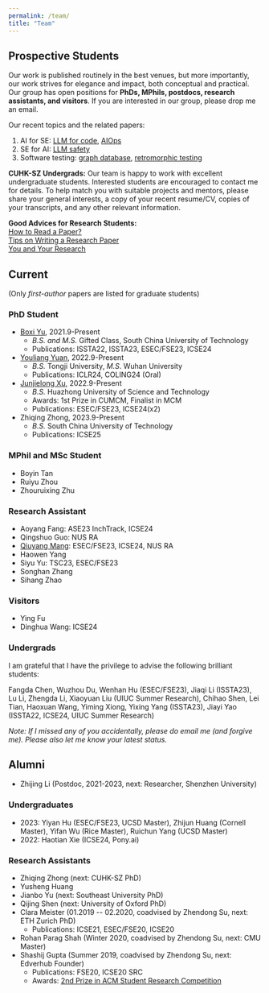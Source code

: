 ```yaml
---
permalink: /team/
title: "Team"
---
```

## Prospective Students
Our work is published routinely in the best venues, but more importantly, our work strives for elegance and impact, both conceptual and practical. Our group has open positions for **PhDs, MPhils, postdocs, research assistants, and visitors**. If you are interested in our group, please drop me an email.

Our recent topics and the related papers:
1. AI for SE: [LLM for code](https://arxiv.org/abs/2404.08877), [AIOps](https://dl.acm.org/doi/abs/10.1145/3597503.3623326)
2. SE for AI: [LLM safety](https://arxiv.org/abs/2308.06463)
3. Software testing: [graph database](https://dl.acm.org/doi/abs/10.1145/3597503.3639200), [retromorphic testing](https://arxiv.org/abs/2310.06433)

**CUHK-SZ Undergrads:** Our team is happy to work with excellent undergraduate students. Interested students are encouraged to contact me for details. To help match you with suitable projects and mentors, please share your general interests, a copy of your recent resume/CV, copies of your transcripts, and any other relevant information.

**Good Advices for Research Students:**<br>
[How to Read a Paper?](https://web.stanford.edu/class/ee384m/Handouts/HowtoReadPaper.pdf)<br>
[Tips on Writing a Research Paper](https://www.pldi21.org/prerecorded_plmw.2.html)<br>
[You and Your Research](https://www.cs.virginia.edu/~robins/YouAndYourResearch.html)<br>

<!-- To get an idea of our recent research activities, please take a look at our [publications](https://dblp.org/pers/hd/h/He:Pinjia) and various projects, such as the [LogPAI project](https://github.com/logpai) and [Machine translation testing project](https://github.com/RobustNLP/TestTranslation). -->

<!-- <br/> -->

## Current
(Only *first-author* papers are listed for graduate students)

<!-- ### Postdoc -->

### PhD Student
- [Boxi Yu](https://boxiyu.github.io/), 2021.9-Present
  - <em>B.S. and M.S.</em> Gifted Class, South China University of Technology
  - Publications: ISSTA22, ISSTA23, ESEC/FSE23, ICSE24
- [Youliang Yuan](https://youliangyuan.github.io/), 2022.9-Present
  - <em>B.S.</em> Tongji University, <em>M.S</em>. Wuhan University
  - Publications: ICLR24, COLING24 (Oral)
- [Junjielong Xu](https://siyuexi.github.io/), 2022.9-Present
  - <em>B.S.</em> Huazhong University of Science and Technology
  - Awards: 1st Prize in CUMCM, Finalist in MCM
  - Publications: ESEC/FSE23, ICSE24(x2)
- Zhiqing Zhong, 2023.9-Present
  - <em>B.S.</em> South China University of Technology
  - Publications: ICSE25

### MPhil and MSc Student
- Boyin Tan
- Ruiyu Zhou
- Zhouruixing Zhu

### Research Assistant
- Aoyang Fang: ASE23 InchTrack, ICSE24
- Qingshuo Guo: NUS RA
- [Qiuyang Mang](https://joyemang33.github.io/): ESEC/FSE23, ICSE24, NUS RA
- Haowen Yang
- Siyu Yu: TSC23, ESEC/FSE23 
- Songhan Zhang
- Sihang Zhao

### Visitors
- Ying Fu
- Dinghua Wang: ICSE24

### Undergrads
I am grateful that I have the privilege to advise the following brilliant students:

Fangda Chen, Wuzhou Du, Wenhan Hu (ESEC/FSE23), Jiaqi Li (ISSTA23), Lu Li, Zhengda Li, Xiaoyuan Liu (UIUC Summer Research), Chihao Shen, Lei Tian, Haoxuan Wang, Yiming Xiong, Yixing Yang (ISSTA23), Jiayi Yao (ISSTA22, ICSE24, UIUC Summer Research)

*Note: If I missed any of you accidentally, please do email me (and forgive me). Please also let me know your latest status.*

<!-- <br/> -->

## Alumni

- Zhijing Li (Postdoc, 2021-2023, next: Researcher, Shenzhen University)

### Undergraduates
- 2023: Yiyan Hu (ESEC/FSE23, UCSD Master), Zhijun Huang (Cornell Master), Yifan Wu (Rice Master), Ruichun Yang (UCSD Master)
- 2022: Haotian Xie (ICSE24, Pony.ai)

### Research Assistants
- Zhiqing Zhong (next: CUHK-SZ PhD)
- Yusheng Huang
- Jianbo Yu (next: Southeast University PhD)
- Qijing Shen (next: University of Oxford PhD)
- Clara Meister (01.2019 -- 02.2020, coadvised by Zhendong Su, next: ETH Zurich PhD)
  - Publications: ICSE21, ESEC/FSE20, ICSE20 
- Rohan Parag Shah (Winter 2020, coadvised by Zhendong Su, next: CMU Master)
- Shashij Gupta (Summer 2019, coadvised by Zhendong Su, next: Edverhub Founder)
  - Publications: FSE20, ICSE20 SRC
  - Awards: [2nd Prize in ACM Student Research Competition](https://src.acm.org/winners/2021)


